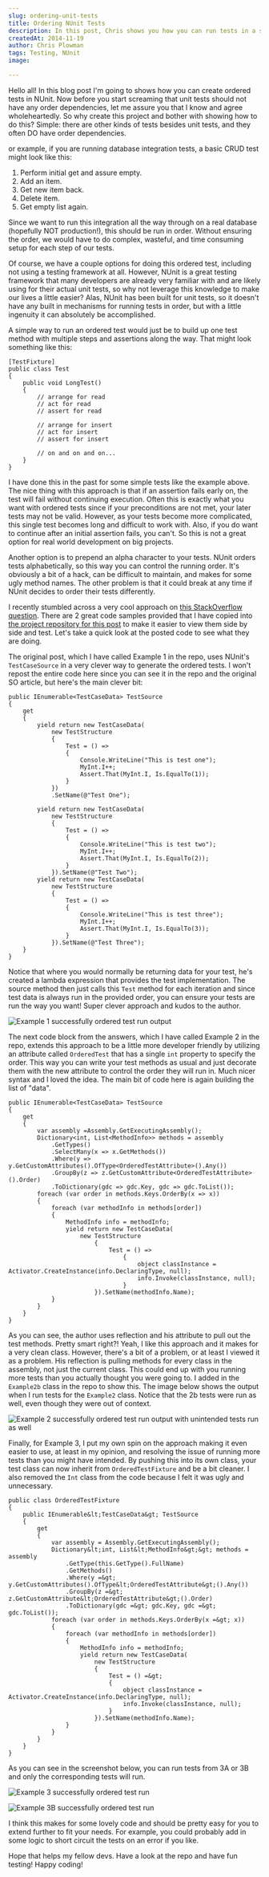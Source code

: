 ```yaml
---
slug: ordering-unit-tests
title: Ordering NUnit Tests
description: In this post, Chris shows you how you can run tests in a specified order using NUnit.  While this should not be used for regular unit testing, it is an invaluable technique for your end-to-end testing.
createdAt: 2014-11-19
author: Chris Plowman
tags: Testing, NUnit
image: 

---
```


Hello all! In this blog post I'm going to shows how you can create ordered tests in NUnit. Now before you start screaming that unit tests should not have any order dependencies, let me assure you that I know and agree wholeheartedly. So why create this project and bother with showing how to do this? Simple: there are other kinds of tests besides unit tests, and they often DO have order dependencies.

or example, if you are running database integration tests, a basic CRUD test might look like this:

1.  Perform initial get and assure empty.
2.  Add an item.
3.  Get new item back.
4.  Delete item.
5.  Get empty list again.

Since we want to run this integration all the way through on a real database (hopefully NOT production!), this should be run in order. Without ensuring the order, we would have to do complex, wasteful, and time consuming setup for each step of our tests.

Of course, we have a couple options for doing this ordered test, including not using a testing framework at all. However, NUnit is a great testing framework that many developers are already very familiar with and are likely using for their actual unit tests, so why not leverage this knowledge to make our lives a little easier? Alas, NUnit has been built for unit tests, so it doesn't have any built in mechanisms for running tests in order, but with a little ingenuity it can absolutely be accomplished.

A simple way to run an ordered test would just be to build up one test method with multiple steps and assertions along the way. That might look something like this:

	[TestFixture] 
    public class Test
    {
        public void LongTest()
        {
            // arrange for read
            // act for read
            // assert for read

            // arrange for insert
            // act for insert
            // assert for insert

            // on and on and on...
        }
    }
    
I have done this in the past for some simple tests like the example above. The nice thing with this approach is that if an assertion fails early on, the test will fail without continuing execution. Often this is exactly what you want with ordered tests since if your preconditions are not met, your later tests may not be valid. However, as your tests become more complicated, this single test becomes long and difficult to work with. Also, if you do want to continue after an initial assertion fails, you can't. So this is not a great option for real world development on big projects.

Another option is to prepend an alpha character to your tests. NUnit orders tests alphabetically, so this way you can control the running order. It's obviously a bit of a hack, can be difficult to maintain, and makes for some ugly method names. The other problem is that it could break at any time if NUnit decides to order their tests differently.

I recently stumbled across a very cool approach on [this StackOverflow question](http://stackoverflow.com/questions/1078658/nunit-test-run-order).  There are 2 great code samples provided that I have copied into [the project repository for this post](https://github.com/JC-Chris/Ordering-NUnit-Tests) to make it easier to view them side by side and test.  Let's take a quick look at the posted code to see what they are doing.

The original post, which I have called Example 1 in the repo, uses NUnit's `TestCaseSource` in a very clever way to generate the ordered tests. I won't repost the entire code here since you can see it in the repo and the original SO article, but here's the main clever bit:

	public IEnumerable<TestCaseData> TestSource
    {
        get
        {
            yield return new TestCaseData(
                new TestStructure
                {
                    Test = () =>
                    {
                        Console.WriteLine("This is test one");
                        MyInt.I++; 
                        Assert.That(MyInt.I, Is.EqualTo(1));
                    }
                })
                .SetName(@"Test One");
                
            yield return new TestCaseData(
                new TestStructure
                {
                    Test = () =>
                    {
                        Console.WriteLine("This is test two");
                        MyInt.I++; 
                        Assert.That(MyInt.I, Is.EqualTo(2));
                    }
                }).SetName(@"Test Two");
            yield return new TestCaseData(
                new TestStructure
                {
                    Test = () =>
                    {
                        Console.WriteLine("This is test three");
                        MyInt.I++; 
                        Assert.That(MyInt.I, Is.EqualTo(3));
                    }
                }).SetName(@"Test Three");
        }
    }
    
Notice that where you would normally be returning data for your test, he's created a lambda expression that provides the test implementation. The source method then just calls this `Test` method for each iteration and since test data is always run in the provided order, you can ensure your tests are run the way you want! Super clever approach and kudos to the author.

![Example 1 successfully ordered test run output](/Images/ForPosts/OrderedNUnitTests/Example1Run.PNG)

The next code block from the answers, which I have called Example 2 in the repo, extends this approach to be a little more developer friendly by utilizing an attribute called `OrderedTest` that has a single `int` property to specify the order. This way you can write your test methods as usual and just decorate them with the new attribute to control the order they will run in. Much nicer syntax and I loved the idea. The main bit of code here is again building the list of "data".

	public IEnumerable<TestCaseData> TestSource
    {
        get
        {
            var assembly =Assembly.GetExecutingAssembly();
            Dictionary<int, List<MethodInfo>> methods = assembly
                .GetTypes()
                .SelectMany(x => x.GetMethods())
                .Where(y => y.GetCustomAttributes().OfType<OrderedTestAttribute>().Any())
                .GroupBy(z => z.GetCustomAttribute<OrderedTestAttribute>().Order)
                .ToDictionary(gdc => gdc.Key, gdc => gdc.ToList());
            foreach (var order in methods.Keys.OrderBy(x => x))
            {
                foreach (var methodInfo in methods[order])
                {
                    MethodInfo info = methodInfo;
                    yield return new TestCaseData(
                        new TestStructure
                            {
                                Test = () =>
                                    {
                                        object classInstance = Activator.CreateInstance(info.DeclaringType, null);
                                        info.Invoke(classInstance, null);
                                    }
                            }).SetName(methodInfo.Name);
                }
            }
        }
    }
    
As you can see, the author uses reflection and his attribute to pull out the test methods. Pretty smart right?! Yeah, I like this approach and it makes for a very clean class. However, there's a bit of a problem, or at least I viewed it as a problem. His reflection is pulling methods for every class in the assembly, not just the current class. This could end up with you running more tests than you actually thought you were going to. I added in the `Example2b` class in the repo to show this. The image below shows the output when I run tests for the `Example2` class. Notice that the 2b tests were run as well, even though they were out of context.

![Example 2 successfully ordered test run output with unintended tests run as well](/Images/ForPosts/OrderedNUnitTests/Example2Run.PNG)

Finally, for Example 3, I put my own spin on the approach making it even easier to use, at least in my opinion, and resolving the issue of running more tests than you might have intended. By pushing this into its own class, your test class can now inherit from `OrderedTestFixture` and be a bit cleaner. I also removed the `Int` class from the code because I felt it was ugly and unnecessary.

	public class OrderedTestFixture
    {
        public IEnumerable&lt;TestCaseData&gt; TestSource
        {
            get
            {
                var assembly = Assembly.GetExecutingAssembly();
                Dictionary&lt;int, List&lt;MethodInfo&gt;&gt; methods = assembly
                    .GetType(this.GetType().FullName)
                    .GetMethods()
                    .Where(y =&gt; y.GetCustomAttributes().OfType&lt;OrderedTestAttribute&gt;().Any())
                    .GroupBy(z =&gt; z.GetCustomAttribute&lt;OrderedTestAttribute&gt;().Order)
                    .ToDictionary(gdc =&gt; gdc.Key, gdc =&gt; gdc.ToList());
                foreach (var order in methods.Keys.OrderBy(x =&gt; x))
                {
                    foreach (var methodInfo in methods[order])
                    {
                        MethodInfo info = methodInfo;
                        yield return new TestCaseData(
                            new TestStructure
                            {
                                Test = () =&gt;
                                {
                                    object classInstance = Activator.CreateInstance(info.DeclaringType, null);
                                    info.Invoke(classInstance, null);
                                }
                            }).SetName(methodInfo.Name);
                    }
                }
            }
        }
    }
    
As you can see in the screenshot below, you can run tests from 3A or 3B and only the corresponding tests will run.

![Example 3 successfully ordered test run](/Images/ForPosts/OrderedNUnitTests/Example3Run.PNG)

![Example 3B successfully ordered test run](/Images/ForPosts/OrderedNUnitTests/Example3bRun.PNG)

I think this makes for some lovely code and should be pretty easy for you to extend further to fit your needs. For example, you could probably add in some logic to short circuit the tests on an error if you like.

Hope that helps my fellow devs. Have a look at the repo and have fun testing! Happy coding!

